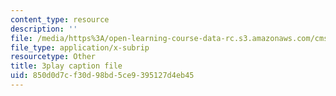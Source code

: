 ```yaml
---
content_type: resource
description: ''
file: /media/https%3A/open-learning-course-data-rc.s3.amazonaws.com/cms-608-game-design-spring-2014/850d0d7cf30d98bd5ce9395127d4eb45_1506650.srt
file_type: application/x-subrip
resourcetype: Other
title: 3play caption file
uid: 850d0d7c-f30d-98bd-5ce9-395127d4eb45
---
```

